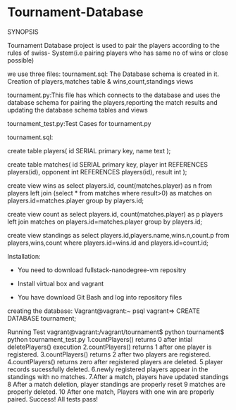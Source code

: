 # Tournament-Database
SYNOPSIS

Tournament Database project is used to pair the players according to the rules of swiss- System(i.e pairing players who has same no of wins or close possible)


we use three files:
tournament.sql: The Database schema is created in it. Creation of players,matches table & wins,count,standings views

tournament.py:This file has which connects to the database and uses the database schema for pairing the players,reporting the match results and updating the database schema tables and views

tournament_test.py:Test Cases for tournament.py


tournament.sql:

create table players(
    id SERIAL primary key,
    name text
);

create table matches(
    id SERIAL primary key,
    player int REFERENCES players(id),
    opponent int REFERENCES players(id),
    result int
);

create view wins as
    select players.id, count(matches.player) as n from players left join (select * from matches where result>0) as matches
    on players.id=matches.player group by players.id;

create view count as
    select players.id, count(matches.player) as p players left join matches on players.id=matches.player group by
    players.id;

create view standings as
    select players.id,players.name,wins.n,count.p from players,wins,count where players.id=wins.id and
    players.id=count.id;



Installation:
- You need to download fullstack-nanodegree-vm repositry
- Install virtual box and vagrant

- You have download Git Bash and log into repository files



creating the database:
Vagrant@vagrant:~ psql
vagrant=> CREATE DATABASE tournament;



Running Test
vagrant@vagrant:/vagrant/tournament$ python tournament$ python tournament_test.py
1.countPlayers() returns 0 after intial deletePlayers() execution
2.countPlayers() returns 1 after one player is registered.
3.countPlayers() returns 2 after two players are registered.
4.countPlayers() returns zero after registered players are deleted.
5.player records sucessfully deleted.
6.newly registered players appear in the standings with no matches.
7.After a match, players have updated standings
8 After a match deletion, player standings are properly reset
9 matches are properly deleted.
10 After one match, Players with one win are properly paired.
Success! All tests pass!

























